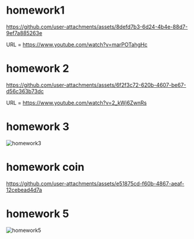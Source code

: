 # homework1


https://github.com/user-attachments/assets/8defd7b3-6d24-4b4e-88d7-9ef7a885263e

URL = https://www.youtube.com/watch?v=marPOTahgHc

# homework 2





https://github.com/user-attachments/assets/6f2f3c72-620b-4607-be67-d56c363b73dc


URL = https://www.youtube.com/watch?v=2_kWj6ZwnRs

# homework 3
![homework3](https://github.com/user-attachments/assets/c9d3e6af-8144-40c8-b330-8cb074176fe7)



# homework coin
https://github.com/user-attachments/assets/e51875cd-f60b-4867-aeaf-12cebead4d7a


# homework 5
![homework5](https://github.com/user-attachments/assets/218f3ad0-f494-4a75-8aa2-4461229ef2f2)
